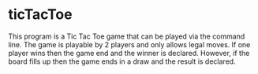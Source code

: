 # ticTacToe

This program is a Tic Tac Toe game that can be
played via the command line. 
The game is playable by 2 players and only allows legal moves.
If one player wins then the game end and the winner is declared.
However, if the board fills up then the game ends in a draw and the result is declared.
